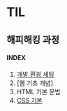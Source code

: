 # TIL

## 해피해킹 과정

#### INDEX

1. [개발 환경 세팅](./hphk_intro.md "개발환경 세팅")
2. [웹 기초 개념]
3. HTML 기본 문법
4. [CSS 기본](./hphk_css.md)

